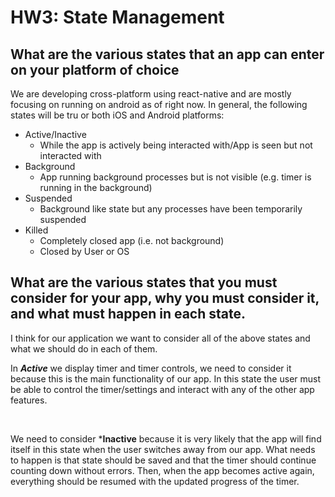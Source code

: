 # HW3: State Management

## What are the various states that an app can enter on your platform of choice
We are developing cross-platform using react-native and are mostly focusing on running on android as of right now. In general, the following states will be tru or both iOS and Android platforms: 
- Active/Inactive
    - While the app is actively being interacted with/App is seen but not interacted with
- Background
    - App running background processes but is not visible (e.g. timer is running in the background)
- Suspended
    - Background like state but any processes have been temporarily suspended
- Killed
    - Completely closed app (i.e. not background)
    - Closed by User or OS

## What are the various states that you must consider for your app, why you must consider it, and what must happen in each state.

I think for our application we want to consider all of the above states and what we should do in each of them.

In ***Active*** we display timer and timer controls, we need to consider it because this is the main functionality of our app. In this state the user must be able to control the timer/settings and interact with any of the other app features. 

<br>

We need to consider ***Inactive** because it is very likely that the app will find itself in this state when the user switches away from our app. What needs to happen is that state should be saved and that the timer should continue counting down without errors. Then, when the app becomes active again, everything should be resumed with the updated progress of the timer. 

<br>

